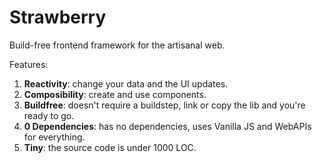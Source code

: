 # Strawberry

Build-free frontend framework for the artisanal web.

Features:

1. **Reactivity**: change your data and the UI updates.
2. **Composibility**: create and use components.
3. **Buildfree**: doesn't require a buildstep, link or copy the lib and you're ready to go.
4. **0 Dependencies**: has no dependencies, uses Vanilla JS and WebAPIs for everything.
5. **Tiny**: the source code is under 1000 LOC.
